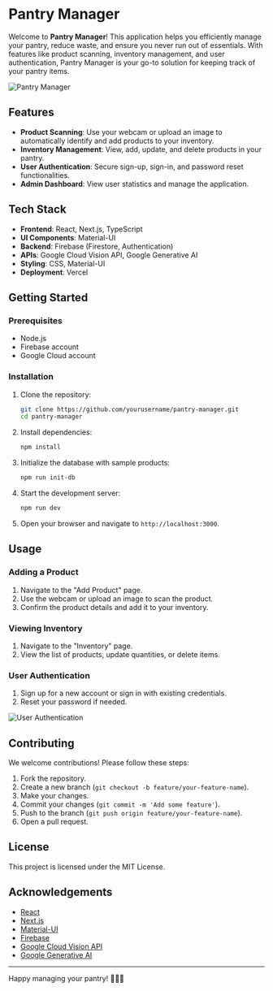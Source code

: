 # Pantry Manager

Welcome to **Pantry Manager**! This application helps you efficiently manage your pantry, reduce waste, and ensure you never run out of essentials. With features like product scanning, inventory management, and user authentication, Pantry Manager is your go-to solution for keeping track of your pantry items.

![Pantry Manager](https://i.giphy.com/media/v1.Y2lkPTc5MGI3NjExdjNwcTQ5MThxc3pvejZncHh6a3VucnFmMjA0N2J6dnlmbDcwejVxdSZlcD12MV9pbnRlcm5hbF9naWZfYnlfaWQmY3Q9Zw/xT8qBsOjMOcdeGJIU8/giphy.gif)

## Features

- **Product Scanning**: Use your webcam or upload an image to automatically identify and add products to your inventory.
- **Inventory Management**: View, add, update, and delete products in your pantry.
- **User Authentication**: Secure sign-up, sign-in, and password reset functionalities.
- **Admin Dashboard**: View user statistics and manage the application.

## Tech Stack

- **Frontend**: React, Next.js, TypeScript
- **UI Components**: Material-UI
- **Backend**: Firebase (Firestore, Authentication)
- **APIs**: Google Cloud Vision API, Google Generative AI
- **Styling**: CSS, Material-UI
- **Deployment**: Vercel

## Getting Started

### Prerequisites

- Node.js
- Firebase account
- Google Cloud account

### Installation

1. Clone the repository:
    ```bash
    git clone https://github.com/yourusername/pantry-manager.git
    cd pantry-manager
    ```

2. Install dependencies:
    ```bash
    npm install
    ```

3. Initialize the database with sample products:
    ```bash
    npm run init-db
    ```

4. Start the development server:
    ```bash
    npm run dev
    ```

5. Open your browser and navigate to `http://localhost:3000`.

## Usage

### Adding a Product

1. Navigate to the "Add Product" page.
2. Use the webcam or upload an image to scan the product.
3. Confirm the product details and add it to your inventory.



### Viewing Inventory

1. Navigate to the "Inventory" page.
2. View the list of products, update quantities, or delete items.



### User Authentication

1. Sign up for a new account or sign in with existing credentials.
2. Reset your password if needed.

![User Authentication](https://i.giphy.com/media/v1.Y2lkPTc5MGI3NjExMHB4MmQ2NjFndHViaG5uMWNmNHdwdm9sNXo5aTF0Y3Q4cTg3ZW8yMCZlcD12MV9pbnRlcm5hbF9naWZfYnlfaWQmY3Q9Zw/FnGJfc18tDDHy/giphy.gif)

## Contributing

We welcome contributions! Please follow these steps:

1. Fork the repository.
2. Create a new branch (`git checkout -b feature/your-feature-name`).
3. Make your changes.
4. Commit your changes (`git commit -m 'Add some feature'`).
5. Push to the branch (`git push origin feature/your-feature-name`).
6. Open a pull request.

## License

This project is licensed under the MIT License.

## Acknowledgements

- [React](https://reactjs.org/)
- [Next.js](https://nextjs.org/)
- [Material-UI](https://mui.com/)
- [Firebase](https://firebase.google.com/)
- [Google Cloud Vision API](https://cloud.google.com/vision)
- [Google Generative AI](https://cloud.google.com/generative-ai)

---

Happy managing your pantry! 🥫🍎🥖

